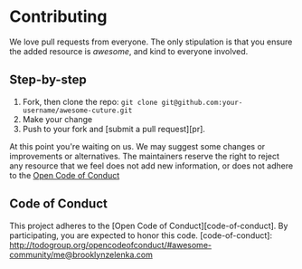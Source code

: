 # Contributing

We love pull requests from everyone. The only stipulation is that you ensure the added resource is _awesome_, and kind to everyone involved.

## Step-by-step

1. Fork, then clone the repo: `git clone git@github.com:your-username/awesome-cuture.git`
2. Make your change
3. Push to your fork and [submit a pull request][pr].

At this point you're waiting on us. We may suggest some changes or improvements or alternatives. The maintainers reserve the right to reject any resource that we feel does not add new information, or does not adhere to the [Open Code of Conduct](http://todogroup.org/opencodeofconduct/#awesome-community/be.zelenka@gmail.com)

## Code of Conduct
This project adheres to the [Open Code of Conduct][code-of-conduct]. By participating, you are expected to honor this code.
[code-of-conduct]: http://todogroup.org/opencodeofconduct/#awesome-community/me@brooklynzelenka.com
